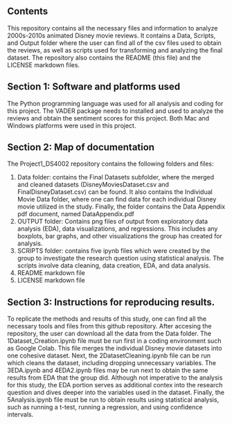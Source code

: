 ## Contents ##
This repository contains all the necessary files and information to analyze 2000s-2010s animated Disney movie reviews. It contains a Data, Scripts, and Output folder where the user can find all of the csv files used to obtain the reviews, as well as scripts used for transforming and analyzing the final dataset. The repository also contains the README (this file) and the LICENSE markdown files. 

## Section 1: Software and platforms used 
The Python programming language was used for all analysis and coding for this project. The VADER package needs to installed and used to analyze the reviews and obtain the sentiment scores for this project. Both Mac and Windows platforms were used in this project.

## Section 2: Map of documentation 
The Project1_DS4002 repository contains the following folders and files:
1. Data folder: contains the Final Datasets subfolder, where the merged and cleaned datasets (DisneyMoviesDataset.csv and FinalDisneyDataset.csv) can be found. It also contains the Individual Movie Data folder, where one can find data for each individual Disney movie utilized in the study. Finally, the folder contains the Data Appendix pdf document, named DataAppendix.pdf
2. OUTPUT folder: Contains png files of output from exploratory data analysis (EDA), data visualizations, and regressions. This includes any boxplots, bar graphs, and other visualizations the group has created for analysis.
3. SCRIPTS folder: contains five ipynb files which were created by the group to investigate the research question using statistical analysis. The scripts involve data cleaning, data creation, EDA, and data analysis.
4. README markdown file
5. LICENSE markdown file

## Section 3: Instructions for reproducing results. 
To replicate the methods and results of this study, one can find all the necessary tools and files from this github repository. After accesing the repository, the user can download all the data from the Data folder. The 1Dataset_Creation.ipynb file must be run first in a coding environment such as Google Colab. This file merges the individual Disney movie datasets into one cohesive dataset. Next, the 2DatasetCleaning.ipynb file can be run which cleans the dataset, including dropping unnecessary variables. The 3EDA.ipynb and 4EDA2.ipynb files may be run next to obtain the same results from EDA that the group did. Although not imperative to the analysis for this study, the EDA portion serves as additional contex into the research question and dives deeper into the variables used in the dataset. Finally, the 5Analysis.ipynb file must be run to obtain results using statistical analysis, such as running a t-test, running a regression, and using confidence intervals.
